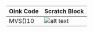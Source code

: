| Oink Code | Scratch Block |
| --------- | ------------- |
| MVS()10 |![alt text](https://cdn.discordapp.com/attachments/978890424641019917/1067472727516131389/block_2023-01-24-11_52_27_a.m..png)|
